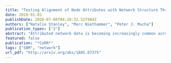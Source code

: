 ```yaml
---
title: "Testing Alignment of Node Attributes with Network Structure Through Label Propagation"
date: 2018-01-01
publishDate: 2020-07-08T04:28:32.527984Z
authors: ["Natalie Stanley", "Marc Niethammer", "Peter J. Mucha"]
publication_types: ["2"]
abstract: "Attributed network data is becoming increasingly common across fields, as we are often equipped with information about nodes in addition to their pairwise connectivity patterns. This extra information can manifest as a classification, or as a multidimensional vector of features. Recently developed methods that seek to extend community detection approaches to attributed networks have explored how to most effectively combine connectivity and attribute information to identify quality communities. These methods often rely on some assumption of the dependency relationships between attributes and connectivity. In this work, we seek to develop a statistical test to assess whether node attributes align with network connectivity. The objective is to quantitatively evaluate whether nodes with similar connectivity patterns also have similar attributes. To address this problem, we use a node sampling and label propagation approach. We apply our method to several synthetic examples that explore how network structure and attribute characteristics affect the empirical p-value computed by our method. Finally, we apply the test to a network generated from a single cell mass cytometry (CyTOF) dataset and show that our test can identify markers associated with distinct sub populations of single cells."
featured: false
publication: "*CoRR*"
tags: ["SBM", "network"]
url_pdf: "http://arxiv.org/abs/1805.07375"
---
```



